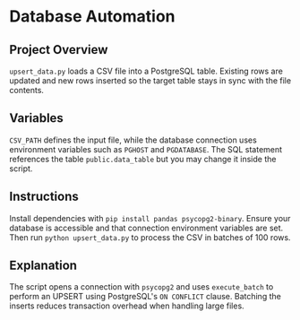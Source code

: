 # Database Automation

## Project Overview
`upsert_data.py` loads a CSV file into a PostgreSQL table. Existing rows are updated and new rows inserted so the target table stays in sync with the file contents.

## Variables
`CSV_PATH` defines the input file, while the database connection uses environment variables such as `PGHOST` and `PGDATABASE`. The SQL statement references the table `public.data_table` but you may change it inside the script.

## Instructions
Install dependencies with `pip install pandas psycopg2-binary`. Ensure your database is accessible and that connection environment variables are set. Then run `python upsert_data.py` to process the CSV in batches of 100 rows.

## Explanation
The script opens a connection with `psycopg2` and uses `execute_batch` to perform an UPSERT using PostgreSQL's `ON CONFLICT` clause. Batching the inserts reduces transaction overhead when handling large files.
